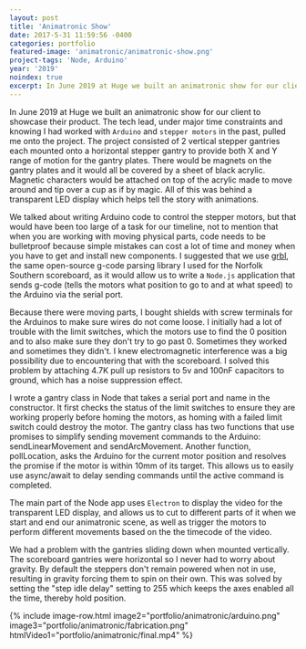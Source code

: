 ```yaml
---
layout: post
title: 'Animatronic Show'
date: 2017-5-31 11:59:56 -0400
categories: portfolio
featured-image: 'animatronic/animatronic-show.png'
project-tags: 'Node, Arduino'
year: '2019'
noindex: true
excerpt: In June 2019 at Huge we built an animatronic show for our client to showcase their product.
---
```


In June 2019 at Huge we built an animatronic show for our client to showcase their product. The tech lead, under major time constraints and knowing I had worked with `Arduino` and `stepper motors` in the past, pulled me onto the project. The project consisted of 2 vertical stepper gantries each mounted onto a horizontal stepper gantry to provide both X and Y range of motion for the gantry plates. There would be magnets on the gantry plates and it would all be covered by a sheet of black acrylic. Magnetic characters would be attached on top of the acrylic made to move around and tip over a cup as if by magic. All of this was behind a transparent LED display which helps tell the story with animations.

We talked about writing Arduino code to control the stepper motors, but that would have been too large of a task for our timeline, not to mention that when you are working with moving physical parts, code needs to be bulletproof because simple mistakes can cost a lot of time and money when you have to get and install new components. I suggested that we use [grbl](https://github.com/grbl/grbl), the same open-source g-code parsing library I used for the Norfolk Southern scoreboard, as it would allow us to write a `Node.js` application that sends g-code (tells the motors what position to go to and at what speed) to the Arduino via the serial port.

Because there were moving parts, I bought shields with screw terminals for the Arduinos to make sure wires do not come loose. I initially had a lot of trouble with the limit switches, which the motors use to find the 0 position and to also make sure they don't try to go past 0. Sometimes they worked and sometimes they didn't. I knew electromagnetic interference was a big possibility due to encountering that with the scoreboard. I solved this problem by attaching 4.7K pull up resistors to 5v and 100nF capacitors to ground, which has a noise suppression effect.

I wrote a gantry class in Node that takes a serial port and name in the constructor. It first checks the status of the limit switches to ensure they are working properly before homing the motors, as homing with a failed limit switch could destroy the motor. The gantry class has two functions that use promises to simplify sending movement commands to the Arduino: sendLinearMovement and sendArcMovement. Another function, pollLocation, asks the Arduino for the current motor position and resolves the promise if the motor is within 10mm of its target. This allows us to easily use async/await to delay sending commands until the active command is completed.

The main part of the Node app uses `Electron` to display the video for the transparent LED display, and allows us to cut to different parts of it when we start and end our animatronic scene, as well as trigger the motors to perform different movements based on the the timecode of the video.

We had a problem with the gantries sliding down when mounted vertically. The scoreboard gantries were horizontal so I never had to worry about gravity. By default the steppers don't remain powered when not in use, resulting in gravity forcing them to spin on their own. This was solved by setting the "step idle delay" setting to 255 which keeps the axes enabled all the time, thereby hold position.

{% include image-row.html image2="portfolio/animatronic/arduino.png" image3="portfolio/animatronic/fabrication.png" htmlVideo1="portfolio/animatronic/final.mp4" %}
